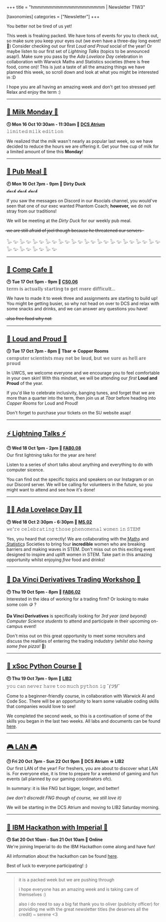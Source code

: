 +++
title = "hmmmmmmmmmmmmmmmmmmm | Newsletter T1W3"

[taxonomies]
categories = ["Newsletter"]
+++

You better not be tired of us yet!

<!-- more -->

This week is freaking packed. We have tons of events for you to check out, so make sure you keep your eyes out (we even have a three-day long event! 👀)
Consider checking out our first *Loud and Proud* social of the year! Or maybe listen to our first set of *Lightning Talks* (topics to be announced asap!). Make sure you pass by the *Ada Lovelace Day* celebration in collaboration with Warwick Maths and Statistics societies (there is free food, come on)! This is just a taste of all the amazing things we have planned this week, so scroll down and look at what you might be interested in :D

I hope you are all having an amazing week and don't get too stressed yet! Relax and enjoy the term :)
***

## **[🥛 Milk Monday 🥛](https://uwcs.co.uk/events/t1/w3/milk/)**
**🕔 Mon 16 Oct 10:30am - 11:30am  📍 [DCS Atrium](https://campus.warwick.ac.uk//search/623c8858421e6f5928c0c78f)**  
𝚕𝚒𝚖𝚒𝚝𝚎𝚍 𝚖𝚒𝚕𝚔 𝚎𝚍𝚒𝚝𝚒𝚘𝚗

We realized that the *milk* wasn't nearly as popular last week, so we have decided to reduce the hours we are offering it. Get your free cup of milk for a limited amount of time this **Monday**!

***

## **[🍝 Pub Meal 🍝](https://uwcs.co.uk/events/t1/w3/pub/)**
**🕗 Mon 16 Oct 7pm - 9pm  📍 Dirty Duck**  
𝓭𝓾𝓬𝓴 𝓭𝓾𝓬𝓴 𝓭𝓾𝓬𝓴

If you saw the messages on Discord in our #socials channel, you would've seen that one of our exec wanted Phantom Coach; **however,** we do not stray from our traditions! 

We will be meeting at the *Dirty Duck* for our weekly pub meal.

 ̶w̶e̶ ̶a̶r̶e̶ ̶s̶t̶i̶l̶l̶ ̶a̶f̶r̶a̶i̶d̶ ̶o̶f̶ ̶j̶o̶e̶l̶ ̶t̶h̶o̶u̶g̶h̶ ̶b̶e̶c̶a̶u̶s̶e̶ ̶h̶e̶ ̶t̶h̶r̶e̶a̶t̶e̶n̶e̶d̶ ̶o̶u̶r̶ ̶s̶e̶r̶v̶e̶r̶s̶ ̶

𓅭 𓅰 𓅭 𓅰 𓅭 𓅰 𓅭 𓅰 𓅭 𓅰 𓅭 𓅰 𓅭 𓅰 𓅭 𓅰 𓅭 𓅰 𓅭 𓅰 𓅭 𓅰 𓅭 𓅰 𓅭 𓅰 𓅭 𓅰 𓅭 𓅰 𓅭 𓅰 
***

## **[🍵 Comp Cafe 🍵](https://uwcs.co.uk/events/t1/w3/compcafe/)**
**🕑 Tue 17 Oct 5pm - 9pm  📍 [CS0.06](https://campus.warwick.ac.uk//search/623c888a421e6f5928c0d038)**  
𝕥𝕖𝕣𝕞 𝕚𝕤 𝕒𝕔𝕥𝕦𝕒𝕝𝕝𝕪 𝕤𝕥𝕒𝕣𝕥𝕚𝕟𝕘 𝕥𝕠 𝕘𝕖𝕥 𝕞𝕠𝕣𝕖 𝕕𝕚𝕗𝕗𝕚𝕔𝕦𝕝𝕥...

We have to made it to week three and assignments are starting to build up! You might be getting busier, so why not head on over to DCS and relax with some snacks and drinks, and we can answer any questions you have!

 ̶a̶l̶s̶o̶ ̶f̶r̶e̶e̶ ̶f̶o̶o̶d̶ ̶w̶h̶y̶ ̶n̶o̶t̶
***

## **[🌈 Loud and Proud 🌈](https://uwcs.co.uk/events/t1/w3/loudandproud/)**
**🕔 Tue 17 Oct 7pm - 8pm  📍 Tbar ⇒ Copper Rooms**  
𝕔𝕠𝕞𝕡𝕦𝕥𝕖𝕣 𝕤𝕔𝕚𝕖𝕟𝕥𝕚𝕤𝕥𝕤 𝕞𝕒𝕪 𝕟𝕠𝕥 𝕓𝕖 𝕝𝕠𝕦𝕕, 𝕓𝕦𝕥 𝕨𝕖 𝕤𝕦𝕣𝕖 𝕒𝕤 𝕙𝕖𝕝𝕝 𝕒𝕣𝕖 𝕡𝕣𝕠𝕦𝕕

In UWCS, we welcome everyone and we encourage you to feel comfortable in your own skin! With this mindset, we will be attending our *first* **Loud and Proud** of the year.

If you'd like to celebrate inclusivity, banging tunes, and forget that we are more than a quarter into the term, then join us at *Tbar* before heading into *Copper Rooms* for Loud and Proud!

Don't forget to purchase your tickets on the SU website asap!
***

## **[⚡ Lightning Talks ⚡](https://uwcs.co.uk/events/t1/w3/lightning/)**
**🕑 Wed 18 Oct 1pm - 2pm  📍 [FAB0.08](https://campus.warwick.ac.uk//search/623c896e421e6f5928c0fe29)**  
Our first lightning talks for the year are  here!

Listen to a series of short talks about anything and everything to do with computer sicence.

You can find out the specific topics and speakers on our Instagram or on our Discord server. We will be calling for volunteers in the future, so you might want to attend and see how it's done!
***

## **[👩‍💻 Ada Lovelace Day 👩‍💻](https://uwcs.co.uk/events/t1/w3/lovelace/)**
**🕑 Wed 18 Oct 2:30pm - 6:30pm  📍 [MS.02](https://campus.warwick.ac.uk//search/623c88fa421e6f5928c0e67e)**  
𝚠𝚎'𝚛𝚎 𝚌𝚎𝚕𝚎𝚋𝚛𝚊𝚝𝚒𝚗𝚐 𝚝𝚑𝚘𝚜𝚎 𝚙𝚑𝚎𝚗𝚘𝚖𝚎𝚗𝚊𝚕 𝚠𝚘𝚖𝚎𝚗 𝚒𝚗 𝚂𝚃𝙴𝙼!

Yes, you heard that correctly! We are collaborating with the M͟a͟t͟h͟s͟ and S͟t͟a͟t͟i͟s͟t͟i͟c͟s͟ Societies to bring four **incredible** women who are breaking barriers and making waves in STEM. Don't miss out on this exciting event designed to inspire and uplift women in STEM. Take part in this amazing opportunity whilst enjoying *free* food and drinks!
***

## **[📣 Da Vinci Derivatives Trading Workshop 📣](https://uwcs.co.uk/events/t1/w3/davinci/)**
**🕑 Thu 19 Oct 5pm - 8pm  📍 [FAB6.02](https://campus.warwick.ac.uk//search/623c896d421e6f5928c0fe0e)**  
Interested in the idea of working for a trading firm? Or looking to make some coin 🪙 ?

**Da Vinci Derivatives** is specifically looking for *3rd year (and beyond) Computer Science students* to attend and participate in their upcoming on-campus event!

Don't miss out on this great opportunity to meet some recruiters and discuss the realities of entering the trading indudstry (*whilst also having some free pizza!* 🍕)
***

## **[🐍 xSoc Python Course 🐍](https://uwcs.co.uk/events/t1/w3/xsocpython/)**
**🕑 Thu 19 Oct 7pm - 9pm  📍 [LIB2](https://campus.warwick.ac.uk/search/623c88f2421e6f5928c0e4ec)**  
𝚢𝚘𝚞 𝚌𝚊𝚗 𝚗𝚎𝚟𝚎𝚛 𝚑𝚊𝚟𝚎 𝚝𝚘𝚘 𝚖𝚞𝚌𝚑 𝚙𝚢𝚝𝚑𝚘𝚗 𝚒𝚐 ¯_(ツ)_/¯

Come to a beginner-friendly course, in collaboration with Warwick AI and Code Soc. There will be an opportunity to learn some valuable coding skills that companies would love to see!

We completed the second week, so this is a continuation of some of the skills you began in the last two weeks. All labs and documents can be found [here](go.uwcs.co.uk/python).
***

## **[🎮 LAN 🎮](https://uwcs.co.uk/events/t1/w3/lan/)**
**🕑 Fri 20 Oct 7pm - Sun 22 Oct 9pm  📍 DCS Atrium ⇒ LIB2**  
Our first LAN of the year! For freshers, you are about to discover what LAN is. For everyone else, it is time to prepare for a weekend of gaming and fun events (all planned by our gaming coordinators ofc).

In summary: it is like FNG but bigger, longer, and better!

*(we don't discredit FNG though of course, we still love it)*

We will be starting in the DCS Atrium and moving to LIB2 Saturday morning.
***

## **[🔑 IBM Hackathon with Imperial 🔑](https://uwcs.co.uk/events/t1/w3/imp-hack/)**
**🕑 Sat 20 Oct 10am - Sun 21 Oct 10am  📍 Online**  
We're joining Imperial to do the IBM Hackathon come along and have fun!

All information about the hackathon can be found [here](https://www.starhacks.org/2023-ssf-ibm-z-datathon).

Best of luck to everyone participating! :)
***

> it is a packed week but we are pushing through
>
> i hope everyone has an amazing week and is taking care of themselves :)
>
> also i do need to say a big fat thank you to oliver (publicity officer) for providing me with the great newsletter titles (he deserves all the credit) ~ serene <3
